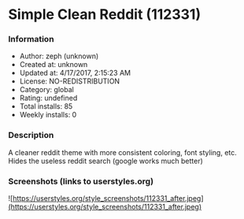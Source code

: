 # Simple Clean Reddit (112331)

### Information
- Author: zeph (unknown)
- Created at: unknown
- Updated at: 4/17/2017, 2:15:23 AM
- License: NO-REDISTRIBUTION
- Category: global
- Rating: undefined
- Total installs: 85
- Weekly installs: 0


### Description
A cleaner reddit theme with more consistent coloring, font styling, etc. Hides the useless reddit search (google works much better)


### Screenshots (links to userstyles.org)
![https://userstyles.org/style_screenshots/112331_after.jpeg](https://userstyles.org/style_screenshots/112331_after.jpeg)


